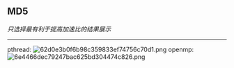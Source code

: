 ## MD5
*只选择最有利于提高加速比的结果展示*
***
pthread:
![62d0e3b0f6b98c359833ef74756c70d1.png](../../_resources/62d0e3b0f6b98c359833ef74756c70d1.png)
openmp:
![6e4466dec79247bac625bd304474c826.png](../../_resources/6e4466dec79247bac625bd304474c826.png)
